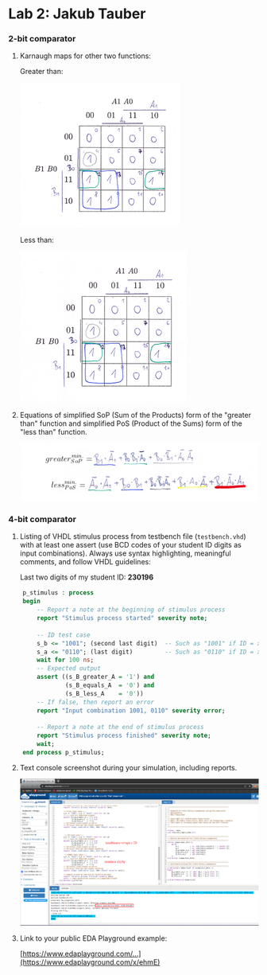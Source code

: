 # Lab 2: Jakub Tauber

### 2-bit comparator

1. Karnaugh maps for other two functions:

   Greater than:

   ![K-maps](greater.png)

   Less than:

   ![K-maps](less.png)

2. Equations of simplified SoP (Sum of the Products) form of the "greater than" function and simplified PoS (Product of the Sums) form of the "less than" function.

   ![Logic functions](rovnice.png)

### 4-bit comparator

1. Listing of VHDL stimulus process from testbench file (`testbench.vhd`) with at least one assert (use BCD codes of your student ID digits as input combinations). Always use syntax highlighting, meaningful comments, and follow VHDL guidelines:

   Last two digits of my student ID: **230196**

```vhdl
    p_stimulus : process
    begin
        -- Report a note at the beginning of stimulus process
        report "Stimulus process started" severity note;

        -- ID test case
        s_b <= "1001"; (second last digit)  -- Such as "1001" if ID = xxxx96
        s_a <= "0110"; (last digit)         -- Such as "0110" if ID = xxxx96
        wait for 100 ns;
        -- Expected output
        assert ((s_B_greater_A = '1') and
                (s_B_equals_A  = '0') and
                (s_B_less_A    = '0'))
        -- If false, then report an error
        report "Input combination 1001, 0110" severity error;

        -- Report a note at the end of stimulus process
        report "Stimulus process finished" severity note;
        wait;
    end process p_stimulus;
```

2. Text console screenshot during your simulation, including reports.

   ![your figure](eda1.png)

3. Link to your public EDA Playground example:

   [https://www.edaplayground.com/...](https://www.edaplayground.com/x/ehmE)
